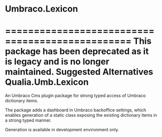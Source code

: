 # Umbraco.Lexicon


================================================
This package has been deprecated as it is legacy and is no longer maintained.
Suggested Alternatives
Qualia.Umb.Lexicon
================================================


An Umbraco Cms plugin package for strong typed access of Umbraco dictionary items. 
      
The package adds a dashboard in Umbraco backoffice settings, which enables generation of a static class exposing the existing dictionary items in a strong typed manner.
      
Generation is available in development environment only.
